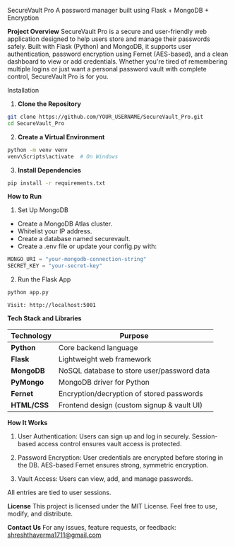 SecureVault Pro
A password manager built using Flask + MongoDB + Encryption

**Project Overview**
SecureVault Pro is a secure and user-friendly web application designed to help users store and manage their passwords safely. Built with Flask (Python) and MongoDB, it supports user authentication, password encryption using Fernet (AES-based), and a clean dashboard to view or add credentials.
Whether you're tired of remembering multiple logins or just want a personal password vault with complete control, SecureVault Pro is for you.

Installation
1. **Clone the Repository**

```bash
git clone https://github.com/YOUR_USERNAME/SecureVault_Pro.git
cd SecureVault_Pro
```

2. **Create a Virtual Environment**
```bash
python -m venv venv
venv\Scripts\activate  # On Windows
```

3. **Install Dependencies**
```bash
pip install -r requirements.txt
```

**How to Run**
1. Set Up MongoDB
- Create a MongoDB Atlas cluster.
- Whitelist your IP address.
- Create a database named securevault.
- Create a .env file or update your config.py with:

```python
MONGO_URI = "your-mongodb-connection-string"
SECRET_KEY = "your-secret-key"
```

2. Run the Flask App
```bash
python app.py
```
```
Visit: http://localhost:5001
```

**Tech Stack and Libraries**

| Technology   | Purpose                                    |
| ------------ | ------------------------------------------ |
| **Python**   | Core backend language                      |
| **Flask**    | Lightweight web framework                  |
| **MongoDB**  | NoSQL database to store user/password data |
| **PyMongo**  | MongoDB driver for Python                  |
| **Fernet**   | Encryption/decryption of stored passwords  |
| **HTML/CSS** | Frontend design (custom signup & vault UI) |


**How It Works**
1. User Authentication:
Users can sign up and log in securely.
Session-based access control ensures vault access is protected.

2. Password Encryption:
User credentials are encrypted before storing in the DB.
AES-based Fernet ensures strong, symmetric encryption.

3. Vault Access:
Users can view, add, and manage passwords.

All entries are tied to user sessions.

**License**
This project is licensed under the MIT License. Feel free to use, modify, and distribute.

**Contact Us**
For any issues, feature requests, or feedback:
shreshthaverma1711@gmail.com


